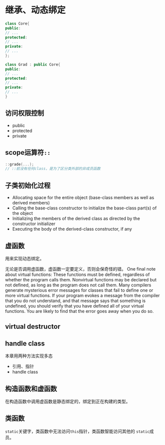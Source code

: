# 继承、动态绑定

```c++
class Core{
public:
// ...
protected:
// ...
private:
// ...
};

class Grad : public Core{
public:
// ...
protected:
// ...
private:
// ...
}

```
## 访问权限控制

- public
- protected
- private

## scope运算符`::`

```c++
::grade(...);
// ::前没有任何class，是为了区分类外部的非成员函数
```

## 子类初始化过程

- Allocating space for the entire object (base-class members as well as derived  members)
- Calling the base-class constructor to initialize the base-class part(s) of the object
- Initializing the members of the derived class as directed by the constructor initializer
- Executing the body of the derived-class constructor, if any


## 虚函数

用来实现动态绑定。

无论是否调用虚函数，虚函数一定要定义，否则会保奇怪的错。
One final note about virtual functions: These functions must be defined, regardless of whether the program calls them. Nonvirtual functions may be declared but not defined, as long as the program does not call them. Many compilers generate mysterious error messages for classes that fail to define one or more virtual functions. If your program evokes a message from the compiler that you do not understand, and that message says that something is undefined, you should verify that you have defined all of your virtual functions. You are likely to find that the error goes away when you do so.

## virtual destructor



## handle class

本章用两种方法实现多态
- 引用、指针
- handle class

## 构造函数和虚函数

在构造函数中调用虚函数是静态绑定的，绑定到正在构建的类型。

## 类函数

`static`关键字，类函数中无法访问`this`指针，类函数智能访问其他的    `static`成员。
